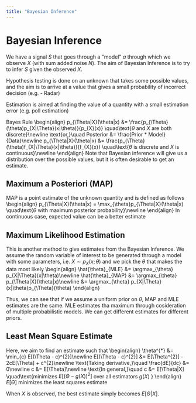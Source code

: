 ```yaml
---
title: "Bayesian Inference"
---
```


# Bayesian Inference

We have a signal $S$ that goes through a \"model\" $a$ through which we observe $X$ (with sum added noise $N$). The aim of Bayesian Inference is to try to infer $S$ given the observed $X$.


Hypothesis testing is done on an unknown that takes some possible values, and the aim is to arrive at a value that gives a small probability of incorrect decision (e.g. - Radar)


Estimation is aimed at finding the value of a quantity with a small estimation error (e.g. poll estimation)


Bayes Rule
\begin{align}
        p_{\Theta|X}(\theta|x) &= \frac{p_{\Theta}(\theta)p_{X|\Theta}(x|\theta)}{p_{X}(x)} \quad\text{$\theta$ and $X$ are both discrete}\newline
        \text{or,}\quad Posterior &= \frac{Prior * Model}{Data}\newline
        p_{\Theta|X}(\theta|x) &= \frac{p_{\Theta}(\theta)f_{X|\Theta}(x|\theta)}{f_{X}(x)} \quad\text{$\theta$ is discrete and $X$ is continuous}\newline
    \end{align}
Note that Bayesian inference will give us a distribution over the possible values, but it is often desirable to get an estimate.

## Maximum a Posteriori (MAP)

MAP is a point estimate of the unknown quantity and is defined as follows
\begin{align}
        p_{\Theta|X}(\theta|x) = \max_{\theta}p_{\Theta|X}(\theta|x) \quad\text{$\theta$ with maximum posterior probability}\newline
    \end{align}
In continuous case, expected value can be a better estimate

## Maximum Likelihood Estimation

This is another method to give estimates from the Bayesian Inference. We assume the random variable of interest to be generated through a model with some parameters, i.e. $X \sim p_{X}(x;\theta)$ and we pick the $\theta$ that makes the data most likely
\begin{align}
        \hat{\theta}\_{MLE} &= \argmax_{\theta} p_{X|\Theta}(x|\theta)\newline
        \hat{\theta}\_{MAP} &= \argmax_{\theta} p_{\Theta|X}(\theta|x)\newline
        &= \argmax_{\theta} p_{X|\Theta}(x|\theta)p_{\Theta}(\theta)
    \end{align}

Thus, we can see that if we assume a uniform prior on $\theta$, MAP and MLE estimates are the same. MLE estimates tha maximum through cosideration of multiple probabilistic models. We can get different estimates for different priors.

## Least Mean Square Estimate

Here, we aim to find an estimate such that
\begin{align}
        \theta^{\*} &= \min_{c} E[(\Theta - c)^{2}]\newline
        E[(\Theta - c)^{2}] &= E[\Theta^{2}] - 2cE[\Theta] + c^{2}\newline
        \text{Taking derivative,}\quad \frac{dE}{dc} &= 0\newline
        c &= E[\Theta]\newline
        \text{In general,}\quad c &= E[\Theta|X] \quad\text{minimizes $E[(\Theta - g(X))^{2}]$ over all estimators $g(X)$ }
    \end{align}
$E[\Theta]$ minimizes the least squares estimate


When $X$ is observed, the best estimate simply becomes $E[\Theta \vert X]$.
